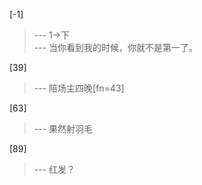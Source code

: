 
[-1] 
>--- 1→下<br>
>--- 当你看到我的时候，你就不是第一了。<br>

[39] 
>--- 陪场主四晚[fn=43]<br>

[63] 
>--- 果然射羽毛<br>

[89] 
>--- 红发？<br>
